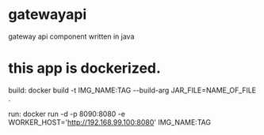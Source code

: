# gatewayapi
gateway api component written in java

# this app is dockerized.

build:
docker build -t IMG_NAME:TAG --build-arg JAR_FILE=NAME_OF_FILE .

run:
docker run -d -p 8090:8080 -e WORKER_HOST='http://192.168.99.100:8080' IMG_NAME:TAG
